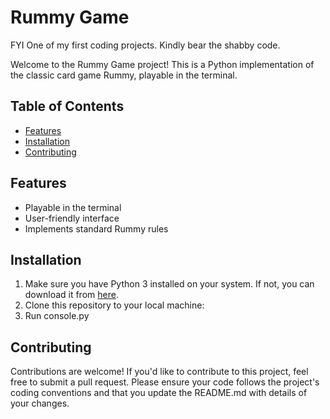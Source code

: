 # Rummy Game
FYI One of my first coding projects. Kindly bear the shabby code. 


Welcome to the Rummy Game project! This is a Python implementation of the classic card game Rummy, playable in the terminal.

## Table of Contents
- [Features](#features)
- [Installation](#installation)
- [Contributing](#contributing)

## Features
- Playable in the terminal
- User-friendly interface
- Implements standard Rummy rules

## Installation
1. Make sure you have Python 3 installed on your system. If not, you can download it from [here](https://www.python.org/downloads/).
2. Clone this repository to your local machine:
3. Run console.py

## Contributing
Contributions are welcome! If you'd like to contribute to this project, feel free to submit a pull request. Please ensure your code follows the project's coding conventions and that you update the README.md with details of your changes.

